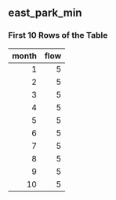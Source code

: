 ## east_park_min
### First 10 Rows of the Table
|   month |   flow |
|--------:|-------:|
|       1 |      5 |
|       2 |      5 |
|       3 |      5 |
|       4 |      5 |
|       5 |      5 |
|       6 |      5 |
|       7 |      5 |
|       8 |      5 |
|       9 |      5 |
|      10 |      5 |